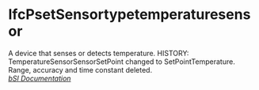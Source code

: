 IfcPsetSensortypetemperaturesensor
==================================
A device that senses or detects temperature. HISTORY:
TemperatureSensorSensorSetPoint changed to SetPointTemperature. Range,
accuracy and time constant deleted.  
[ _bSI
Documentation_](https://standards.buildingsmart.org/IFC/DEV/IFC4_2/FINAL/HTML/schema/ifcbuildingcontrolsdomain/pset/pset_sensortypetemperaturesensor.htm)



